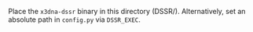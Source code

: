 Place the `x3dna-dssr` binary in this directory (DSSR/).
Alternatively, set an absolute path in `config.py` via `DSSR_EXEC`.

